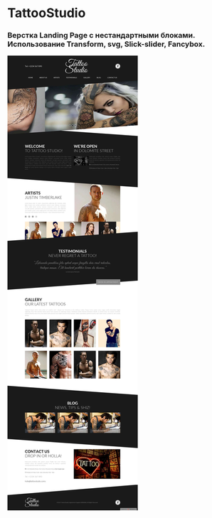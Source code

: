 # TattooStudio
### Верстка Landing Page с нестандартными блоками. Использование Transform, svg, Slick-slider, Fancybox.
![Tattoo Studio Full](https://github.com/SergKozyrev/TattooStudio/raw/master/images/tattoo-full.jpg)
